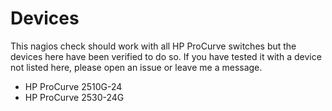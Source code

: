 # Devices

This nagios check should work with all HP ProCurve switches but the devices here have been verified to do so.
If you have tested it with a device not listed here, please open an issue or leave me a message.

- HP ProCurve 2510G-24
- HP ProCurve 2530-24G